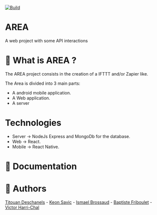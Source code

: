 [![Build](https://img.shields.io/github/workflow/status/JohanCDev/Bomberman/Build)](https://github.com/VictorHarri-Chal/AREA/actions/workflows/build.yml)

# AREA
A web project with some API interactions

# :rocket:  What is AREA ?
The AREA project consists in the creation of a IFTTT and/or Zapier like.

The Area is divided into 3 main parts:
- A android mobile application.
- A Web application.
- A server

# Technologies
- Server -> NodeJs Express and MongoDb for the database.
- Web -> React.
- Mobile -> React Native.

# :page_with_curl:  Documentation

# :dancers:  Authors
[Titouan Deschanels](https://github.com/titouandeschanels) - [Keon Savic](https://github.com/KeonSavic) - [Ismael Brossaud](https://github.com/bbgobb) - [Baptiste Friboulet](https://github.com/Blynqs) - [Victor Harri-Chal](https://github.com/VictorHarri-Chal)
